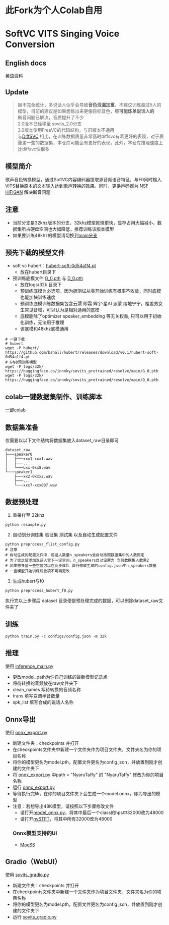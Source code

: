 # 此Fork为个人Colab自用

# SoftVC VITS Singing Voice Conversion
## English docs
[英语资料](Eng_docs.md)


## Update
> 据不完全统计，多说话人似乎会导致**音色泄漏加重**，不建议训练超过5人的模型，目前的建议是如果想炼出来更像目标音色，**尽可能炼单说话人的**\
> 断音问题已解决，音质提升了不少\
> 2.0版本已经移至 sovits_2.0分支\
> 3.0版本使用FreeVC的代码结构，与旧版本不通用\
> 与[DiffSVC](https://github.com/prophesier/diff-svc) 相比，在训练数据质量非常高时diffsvc有着更好的表现，对于质量差一些的数据集，本仓库可能会有更好的表现，此外，本仓库推理速度上比diffsvc快很多


## 模型简介
歌声音色转换模型，通过SoftVC内容编码器提取源音频语音特征，与F0同时输入VITS替换原本的文本输入达到歌声转换的效果。同时，更换声码器为 [NSF HiFiGAN](https://github.com/openvpi/DiffSinger/tree/refactor/modules/nsf_hifigan) 解决断音问题


## 注意
+ 当前分支是32khz版本的分支，32khz模型推理更快，显存占用大幅减小，数据集所占硬盘空间也大幅降低，推荐训练该版本模型
+ 如果要训练48khz的模型请切换到[main分支](https://github.com/innnky/so-vits-svc/tree/main) 


## 预先下载的模型文件
+ soft vc hubert：[hubert-soft-0d54a1f4.pt](https://github.com/bshall/hubert/releases/download/v0.1/hubert-soft-0d54a1f4.pt)
  + 放在hubert目录下
+ 预训练底模文件 [G_0.pth](https://huggingface.co/innnky/sovits_pretrained/resolve/main/G_0.pth) 与 [D_0.pth](https://huggingface.co/innnky/sovits_pretrained/resolve/main/D_0.pth)
  + 放在logs/32k 目录下
  + 预训练底模为必选项，因为据测试从零开始训练有概率不收敛，同时底模也能加快训练速度
  + 预训练底模训练数据集包含云灏 即霜 辉宇·星AI 派蒙 绫地宁宁，覆盖男女生常见音域，可以认为是相对通用的底模
  + 底模删除了optimizer speaker_embedding 等无关权重, 只可以用于初始化训练，无法用于推理
  + 该底模和48khz底模通用
```shell
# 一键下载
# hubert
wget -P hubert/ https://github.com/bshall/hubert/releases/download/v0.1/hubert-soft-0d54a1f4.pt
# G与D预训练模型
wget -P logs/32k/ https://huggingface.co/innnky/sovits_pretrained/resolve/main/G_0.pth
wget -P logs/32k/ https://huggingface.co/innnky/sovits_pretrained/resolve/main/D_0.pth

```


## colab一键数据集制作、训练脚本
[一键colab](https://colab.research.google.com/drive/1_-gh9i-wCPNlRZw6pYF-9UufetcVrGBX?usp=sharing)


## 数据集准备
仅需要以以下文件结构将数据集放入dataset_raw目录即可
```shell
dataset_raw
├───speaker0
│   ├───xxx1-xxx1.wav
│   ├───...
│   └───Lxx-0xx8.wav
└───speaker1
    ├───xx2-0xxx2.wav
    ├───...
    └───xxx7-xxx007.wav
```


## 数据预处理
1. 重采样至 32khz

```shell
python resample.py
 ```
2. 自动划分训练集 验证集 测试集 以及自动生成配置文件
```shell
python preprocess_flist_config.py
# 注意
# 自动生成的配置文件中，说话人数量n_speakers会自动按照数据集中的人数而定
# 为了给之后添加说话人留下一定空间，n_speakers自动设置为 当前数据集人数乘2
# 如果想多留一些空位可以在此步骤后 自行修改生成的config.json中n_speakers数量
# 一旦模型开始训练后此项不可再更改
```
3. 生成hubert与f0
```shell
python preprocess_hubert_f0.py
```
执行完以上步骤后 dataset 目录便是预处理完成的数据，可以删除dataset_raw文件夹了


## 训练
```shell
python train.py -c configs/config.json -m 32k
```


## 推理

使用 [inference_main.py](inference_main.py)
+ 更改model_path为你自己训练的最新模型记录点
+ 将待转换的音频放在raw文件夹下
+ clean_names 写待转换的音频名称
+ trans 填写变调半音数量
+ spk_list 填写合成的说话人名称


## Onnx导出
使用 [onnx_export.py](onnx_export.py)
+ 新建文件夹：checkpoints 并打开
+ 在checkpoints文件夹中新建一个文件夹作为项目文件夹，文件夹名为你的项目名称
+ 将你的模型更名为model.pth，配置文件更名为config.json，并放置到刚才创建的文件夹下
+ 将 [onnx_export.py](onnx_export.py) 中path = "NyaruTaffy" 的 "NyaruTaffy" 修改为你的项目名称
+ 运行 [onnx_export.py](onnx_export.py) 
+ 等待执行完毕，在你的项目文件夹下会生成一个model.onnx，即为导出的模型
+ 注意：若想导出48K模型，请按照以下步骤修改文件
   + 请打开[model_onnx.py](model_onnx.py)，将其中最后一个class的hps中32000改为48000
   + 请打开[nvSTFT](/vdecoder/hifigan/nvSTFT.py)，将其中所有32000改为48000
   ### Onnx模型支持的UI
   + [MoeSS](https://github.com/NaruseMioShirakana/MoeSS)

## Gradio（WebUI）
使用 [sovits_gradio.py](sovits_gradio.py)
+ 新建文件夹：checkpoints 并打开
+ 在checkpoints文件夹中新建一个文件夹作为项目文件夹，文件夹名为你的项目名称
+ 将你的模型更名为model.pth，配置文件更名为config.json，并放置到刚才创建的文件夹下
+ 运行 [sovits_gradio.py](sovits_gradio.py) 



